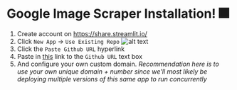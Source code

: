# Google Image Scraper Installation! 🎆

1. Create account on https://share.streamlit.io/
2. Click `New App` -> `Use Existing Repo`
![alt text](http://url/to/img.png)
3. Click the `Paste Github URL` hyperlink
4. Paste in [this](https://github.com/dataprofessor/app-screenshot/blob/master/streamlit_app.py) link  to the `Github URL` text box
5. And configure your own custom domain. *Recommendation here is to use your own unique domain + number since we'll most likely be deploying multiple versions of this same app to run concurrently*
